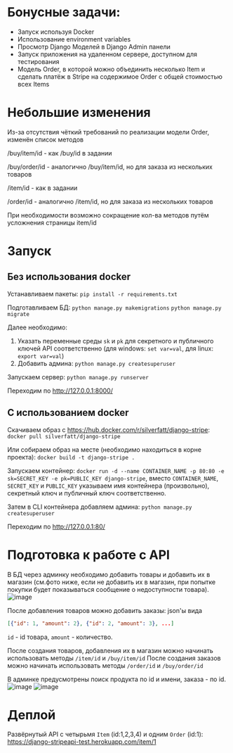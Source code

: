 # Бонусные задачи:
- Запуск используя Docker
- Использование environment variables
- Просмотр Django Моделей в Django Admin панели
- Запуск приложения на удаленном сервере, доступном для тестирования
- Модель Order, в которой можно объединить несколько Item и сделать платёж в Stripe на содержимое Order c общей стоимостью всех Items

# Небольшие изменения

Из-за отсутствия чёткий требований по реализации модели Order, изменён список методов

/buy/item/id - как /buy/id в задании

/buy/order/id - аналогично /buy/item/id, но для заказа из нескольких товаров

/item/id - как в задании

/order/id - аналогично /item/id, но для заказа из нескольких товаров

При необходимости возможно сокращение кол-ва методов путём усложнения страницы item/id

# Запуск

## Без использования docker

Устанавливаем пакеты: `pip install -r requirements.txt`

Подготавливаем БД: `python manage.py makemigrations` `python manage.py migrate`

Далее необходимо:

1) Указать переменные среды `sk` и `pk` для секретного и публичного ключей API соответственно (для windows: `set var=val`, для linux: `export var=val`)
2) Добавить админа: `python manage.py createsuperuser`

Запускаем сервер: `python manage.py runserver`

Переходим по http://127.0.0.1:8000/

## С использованием docker

Скачиваем образ с https://hub.docker.com/r/silverfatt/django-stripe: `docker pull silverfatt/django-stripe`

Или собираем образ на месте (необходимо находиться в корне проекта): `docker build -t django-stripe .`

Запускаем контейнер: `docker run -d --name CONTAINER_NAME -p 80:80 -e sk=SECRET_KEY -e pk=PUBLIC_KEY django-stripe`, вместо `CONTAINER_NAME`, `SECRET_KEY` и `PUBLIC_KEY` указываем имя контейнера (произвольно), секретный ключ и публичный ключ соответственно.

Затем в CLI контейнера добавляем админа: `python manage.py createsuperuser`

Переходим по http://127.0.0.1:80/

# Подготовка к работе с API

В БД через админку необходимо добавить товары и добавить их в магазин (см.фото ниже, если не добавить их в магазин, при попытке покупки будет показываться сообщение о недоступности товара). 
![image](https://user-images.githubusercontent.com/90452368/191329990-8004fb16-a2e3-477d-8403-fa99b3d58c2b.png)

После добавления товаров можно добавить заказы: json'ы вида  
```json
[{"id": 1, "amount": 2}, {"id": 2, "amount": 3}, ...]
```
`id` - id товара, `amount` - количество.

После создания товаров, добавления их в магазин можно начинать использовать методы `/item/id` и `/buy/item/id`
После создания заказов можно начинать использовать методы `/order/id` и `/buy/order/id`

В админке предусмотрены поиск продукта по id и имени, заказа - по id.
![image](https://user-images.githubusercontent.com/90452368/191330985-6f01fa18-0ac7-4a7e-bf13-80122ef68142.png)
![image](https://user-images.githubusercontent.com/90452368/191331025-8c5a459d-87ac-424f-8d38-93fc7978f1d2.png)


# Деплой

Развёрнутый API с четырьмя `Item` (id:1,2,3,4) и одним `Order` (id:1): https://django-stripeapi-test.herokuapp.com/item/1




